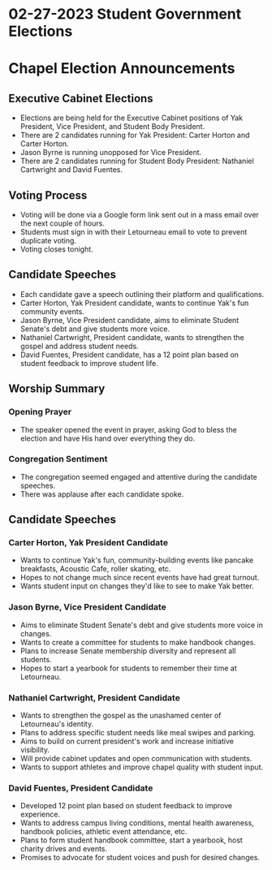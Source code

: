 # 02-27-2023 Student Government Elections



# Chapel Election Announcements

## Executive Cabinet Elections

- Elections are being held for the Executive Cabinet positions of Yak President, Vice President, and Student Body President. 
- There are 2 candidates running for Yak President: Carter Horton and Carter Horton.
- Jason Byrne is running unopposed for Vice President.
- There are 2 candidates running for Student Body President: Nathaniel Cartwright and David Fuentes.

## Voting Process

- Voting will be done via a Google form link sent out in a mass email over the next couple of hours. 
- Students must sign in with their Letourneau email to vote to prevent duplicate voting.
- Voting closes tonight.

## Candidate Speeches 

- Each candidate gave a speech outlining their platform and qualifications. 
- Carter Horton, Yak President candidate, wants to continue Yak's fun community events.
- Jason Byrne, Vice President candidate, aims to eliminate Student Senate's debt and give students more voice. 
- Nathaniel Cartwright, President candidate, wants to strengthen the gospel and address student needs.
- David Fuentes, President candidate, has a 12 point plan based on student feedback to improve student life.


## Worship Summary

### Opening Prayer

- The speaker opened the event in prayer, asking God to bless the election and have His hand over everything they do.

### Congregation Sentiment

- The congregation seemed engaged and attentive during the candidate speeches. 
- There was applause after each candidate spoke.


## Candidate Speeches

### Carter Horton, Yak President Candidate

- Wants to continue Yak's fun, community-building events like pancake breakfasts, Acoustic Cafe, roller skating, etc. 
- Hopes to not change much since recent events have had great turnout. 
- Wants student input on changes they'd like to see to make Yak better.

### Jason Byrne, Vice President Candidate  

- Aims to eliminate Student Senate's debt and give students more voice in changes.
- Wants to create a committee for students to make handbook changes.
- Plans to increase Senate membership diversity and represent all students.
- Hopes to start a yearbook for students to remember their time at Letourneau.

### Nathaniel Cartwright, President Candidate

- Wants to strengthen the gospel as the unashamed center of Letourneau's identity. 
- Plans to address specific student needs like meal swipes and parking.
- Aims to build on current president's work and increase initiative visibility. 
- Will provide cabinet updates and open communication with students.
- Wants to support athletes and improve chapel quality with student input.

### David Fuentes, President Candidate

- Developed 12 point plan based on student feedback to improve experience.
- Wants to address campus living conditions, mental health awareness, handbook policies, athletic event attendance, etc.
- Plans to form student handbook committee, start a yearbook, host charity drives and events.
- Promises to advocate for student voices and push for desired changes.